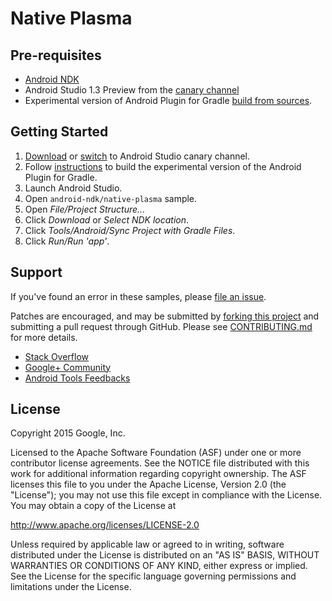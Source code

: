Native Plasma
=============

Pre-requisites
--------------

- [Android NDK](https://developer.android.com/ndk/)
- Android Studio 1.3 Preview from the [canary channel](http://tools.android.com/download/studio/canary)
- Experimental version of Android Plugin for Gradle [build from sources](http://tools.android.com/build/gradleplugin).

Getting Started
---------------

1. [Download](http://tools.android.com/download/studio/canary) or [switch](http://tools.android.com/download/studio/canary) to Android Studio canary channel.
1. Follow [instructions](http://tools.android.com/build/gradleplugin) to build the experimental version of the Android Plugin for Gradle.
1. Launch Android Studio.
1. Open `android-ndk/native-plasma` sample.
1. Open *File/Project Structure...*
  1. Click *Download* or *Select NDK location*.
1. Click *Tools/Android/Sync Project with Gradle Files*.
1. Click *Run/Run 'app'*.

Support
-------

If you've found an error in these samples, please [file an issue](https://github.com/googlesamples/android-ndk/issues/new).

Patches are encouraged, and may be submitted by [forking this project](https://github.com/googlesamples/android-ndk/fork) and
submitting a pull request through GitHub. Please see [CONTRIBUTING.md](CONTRIBUTING.md) for more details.

- [Stack Overflow](http://stackoverflow.com/questions/tagged/android-ndk)
- [Google+ Community](https://plus.google.com/communities/105153134372062985968)
- [Android Tools Feedbacks](http://tools.android.com/feedback)

License
-------

Copyright 2015 Google, Inc.

Licensed to the Apache Software Foundation (ASF) under one or more contributor
license agreements.  See the NOTICE file distributed with this work for
additional information regarding copyright ownership.  The ASF licenses this
file to you under the Apache License, Version 2.0 (the "License"); you may not
use this file except in compliance with the License.  You may obtain a copy of
the License at

  http://www.apache.org/licenses/LICENSE-2.0

Unless required by applicable law or agreed to in writing, software
distributed under the License is distributed on an "AS IS" BASIS, WITHOUT
WARRANTIES OR CONDITIONS OF ANY KIND, either express or implied.  See the
License for the specific language governing permissions and limitations under
the License.
